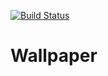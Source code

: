 [![Build Status](https://travis-ci.org/Sokolovskaia/wallpaper7.svg?branch=master)](https://travis-ci.org/Sokolovskaia/wallpaper7)

# Wallpaper